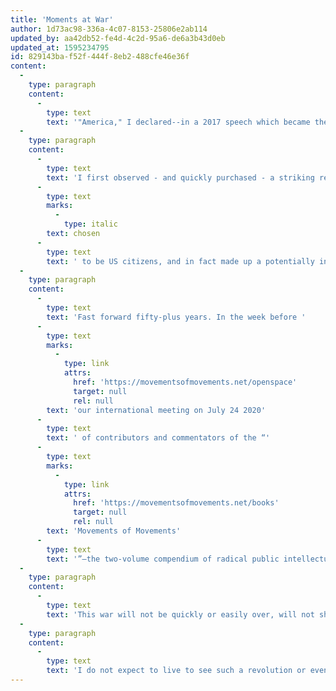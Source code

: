 ```yaml
---
title: 'Moments at War'
author: 1d73ac98-336a-4c07-8153-25806e2ab114
updated_by: aa42db52-fe4d-4c2d-95a6-de6a3b43d0eb
updated_at: 1595234795
id: 829143ba-f52f-444f-8eb2-488cfe46e36f
content:
  -
    type: paragraph
    content:
      -
        type: text
        text: '"America," I declared--in a 2017 speech which became the basis for my subsequent book of a similar title--has always meant “White Lives Matter Most.” Even decades prior, long before I understood that to call the USA “America” was a slight to every non-US-identified person of Turtle Island from the northern tip of Canada to the southernmost point of Chile, I wrote that the US was much more like a pressure cooker than a melting pot. As July 2020 shapes up to be the beginning of another “long, hot summer” throughout the dying US empire, we might also deftly note that the USA is currently “At War”.'
  -
    type: paragraph
    content:
      -
        type: text
        text: 'I first observed - and quickly purchased - a striking red on black button with those two simple words on it in the mid-1980s, after being introduced to New Afrikan People’s Organization leader Ahmed Obafemi. In my twenties at the time, I had recently become National Chairperson of the War Resisters League, and I felt that the juxtaposition of that button with WRL’s broken rifle (an international symbol of nonviolence and disarmament) was a fitting visual statement of the dialectic between a self-declared “peace movement” (which was predominantly white) and a Black liberation movement only too aware of US genocidal policies long inflicted through structural and direct violence. The New Afrikans were but one of many tendencies of the internationalist Black left, asserting that despite centuries since the Middle Passage and creation of a new peoples on a hostile foreign shore, Black folks in the US had never '
      -
        type: text
        marks:
          -
            type: italic
        text: chosen
      -
        type: text
        text: ' to be US citizens, and in fact made up a potentially independent nation—which would have to fight the US to survive. Another vital influence was the All-African People’s Revolutionary Party, whose Kwame Ture (aka Stokely Carmichael) liked to remind folks that any form of positive social change—reform or radical—could only be realized through three things that we the people had to do: Organize, Organize, and Organize. Both of these tendencies and many others share lineage from Minister Malcolm X, who poignantly noted that a peoples forced to defend themselves for mere survival should never consider that defense a form of violence. “I never call self-defense violence,” Malcolm asserted, “I call it intelligence.”'
  -
    type: paragraph
    content:
      -
        type: text
        text: 'Fast forward fifty-plus years. In the week before '
      -
        type: text
        marks:
          -
            type: link
            attrs:
              href: 'https://movementsofmovements.net/openspace'
              target: null
              rel: null
        text: 'our international meeting on July 24 2020'
      -
        type: text
        text: ' of contributors and commentators of the “'
      -
        type: text
        marks:
          -
            type: link
            attrs:
              href: 'https://movementsofmovements.net/books'
              target: null
              rel: null
        text: 'Movements of Movements'
      -
        type: text
        text: '”—the two-volume compendium of radical public intellectuals and profound agitators, of World Social Forum networkers and global game-changers—here in the US things go from one disaster to the next. Young Black female Mayor of Atlanta, Georgia, is informed that the old, white Governor of her southern state is suing her over her order that city residents be required to wear life-saving face masks in public, to help curb the intensifying death toll steadily rising throughout the US. At protests in Portland, Oregon, apparently federal US troops emerge from unmarked cars with no signifying badge, name-tag, or identifier, picking off obviously targeted and unarmed protest leaders, who they take away with charges, words, or legal justification of any kind. It is the closest thing I have seen in this country to what we called “disappearances” in Latin America in the Eighties. It is the mark of the petty dictator, which of course is what we now live under. But it goes well beyond anything directed by a white house in Washington DC. It is America at War.'
  -
    type: paragraph
    content:
      -
        type: text
        text: 'This war will not be quickly or easily over, will not shift much based on elections, and will have its directly militarized and personal components as well as its devastatingly structural and institutional ones. Already, a new and unprecedented level of grassroots-based mutual aid groups are learning from decades of work done by more advanced radicals from Africa, Latin America, and the Caribbean, Asia-Pacific, and the Middle East. Liberal and neoliberal solutions, doled out as well-financed offers of cooptation in contrast to the more immediate brutal repression, creation of new political prisoners and death cult policies, will attract some for sure, but ultimately pale in the context of the triple crisis of economic collapse, police/military terror, and a health pandemic whose federal response seems growingly to match previous genocidal policies against Black, Brown, and Indigenous peoples on these shores. Even in New York City and New York State, where successes in “flattening the curve” of the virus has meant much relief in terms of hospital and health care, even in this internationalist, liberal epicenter which has momentarily passed the curse of being the global Coronavirus epicenter, the carrot and stick, divide-and-conquer ruling class maneuvers seem to have more limited effect than usual. One young leader of the emerging #PeoplesStrike movement, a NYC based Afro-South American socialist who himself was victim of a targeted right-wing physical attack, declared that “almost like an act of faith, the response has to be a revolution.”'
  -
    type: paragraph
    content:
      -
        type: text
        text: 'I do not expect to live to see such a revolution or even radical change in my lifetime. But I do note that the US left’s incessant quibbling about theories or tactical divisions may be simmering down. As assassinated Black Panther leader Fred Hampton used to admonish, “it is time to settle our differences.” The question now is ‘Which Side Are You On?’ and what form of militant resistance will you help organize for? If these questions keep being asked, and concrete answers sought in the creation of constructive, alternative programs, positive things may emerge from the belly of the beast in this crisis-laden moment. We can we certain, at least, of two things: Nothing short of an ideologically diverse, non-sectarian, multi-generational, united front connecting a wholistic critique of racist, capitalist patriarchy will build into an effective movement for social change. And no such potentially emerging movement will be led by older males of Euro-American descent whatever their charisma, skills, and access to money or media. This is a Black-led moment, within the US and elsewhere, based not merely on past injustices but on contemporary realities of working class and social conditions. The leadership of our movements must reflect the realities of our moment.'
---
```

